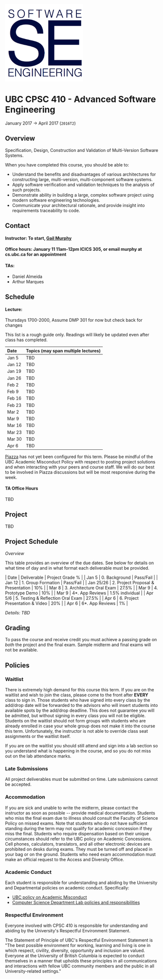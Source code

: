 <img src="readings/figures/logo_ubc-se.png" width="256px" alt="CPSC 410 Software Engineering">

# UBC CPSC 410 - Advanced Software Engineering
January 2017 -> April 2017 (```2016T2```)


## Overview

Specification, Design, Construction and Validation of Multi-Version
Software Systems.

When you have completed this course, you should be able to:

* Understand the benefits and disadvantages of various architectures for constructing large, multi-version, multi-component software systems.
* Apply software verification and validation techniques to the analysis of such projects.
* Demonstrate ability in building a large, complex software project using modern software engineering technologies.
* Communicate your architectural rationale, and provide insight into requirements traceability to code.

## Contact

#### Instructor: To start, [Gail Murphy](https://blogs.ubc.ca/gailcmurphy/)
#### Office hours: January 11 11am-12pm ICICS 305, or email murphy at cs.ubc.ca for an appointment

#### TAs:

* Daniel Almeida
* Arthur Marques

## Schedule

#### Lecture: 

Thursdays 1700-2000, Assume DMP 301 for now but check back for changes

This list is a rough guide only. Readings will likely be updated even after class has completed.

| Date        | Topics (may span multiple lectures)         |
| :--         |:--                                          | 
| Jan 5       | TBD|
| Jan 12      | TBD |
| Jan 19      | TBD |
| Jan 26      | TBD |
| Feb 2       | TBD |
| Feb 9       | TBD |
| Feb 16      | TBD |
| Feb 23      | TBD |
| Mar 2       | TBD |
| Mar 9       | TBD |
| Mar 16      | TBD |
| Mar 23      | TBD |
| Mar 30      | TBD | 
| Apr 6       | TBD | 

[Piazza](https://piazza.com/) has not yet been configured for this term. Please be mindful of the UBC Academic Misconduct Policy with respect to posting project solutions and when interacting with your peers and course staff. We will do our best to be involved in Piazza discussions but will be most responsive during the week.


#### TA Office Hours

TBD

## Project

TBD

## Project Schedule

*Overview*

This table provides an overview of the due dates. See below for
details on what time of day and in what format each deliverable must
be provided.

| Date	   | Deliverable | Project Grade % |
| Jan 5	   | 0. Background | Pass/Fail |
| Jan 12   | 1. Group Formation | Pass/Fail |
| Jan 25/26   | 2. Project Proposal & Presentation | 10% |
| Mar 8	      | 3. Architecture Oral Exam | 27.5% |
| Mar 9	      | 4. Prototype Demo | 10% |
| Mar 9	      | 4*. App Reviews	  | 1.5% individual |
| Apr 5/6     | 5. Testing & Reflection Oral Exam | 27.5% |
| Apr 6	      | 6. Project Presentation & Video | 20% |
| Apr 6	      | 6*. App Reviews | 1% |

*Details: TBD*

## Grading



To pass the course and receive credit you must achieve a passing grade on *both* the project and the final exam. Sample midterm and final exams will not be available.


## Policies

<a name="waitlist"></a>
### Waitlist

There is extremely high demand for this course this term. If you are on the waitlist and wish to join the class, please come to the front after **EVERY** class to sign in. Those students who have signed into every class by the add/drop date will be forwarded to the advisors who will insert students into available spots by the add/drop deadline. This does not guarantee you will be admitted, but without signing in every class you will not be eligible. Students on the waitlist should not form groups with students who are already enrolled in case your whole group does not make it into the course this term. Unfortunately, the instructor is not able to override class seat assignments or the waitlist itself.

If you are on the waitlist you should still attend and sign into a lab section so you understand what is happening in the course, and so you do not miss out on the lab attendance marks.

### Late Submissions

All project deliverables must be submitted on time. Late submissions cannot be accepted.

### Accommodation

If you are sick and unable to write the midterm, please contact the instructor as soon as possible -- provide medical documentation.
Students who miss the final exam due to illness should consult the Faculty of Science Policy on missed exams. Note that students who do  not have sufficient standing during the term may not qualify for academic concession if they miss the final.
Students who require dispensation based on their unique circumstances should refer to the UBC policy on Academic Concessions.
Cell phones, calculators, translators, and all other electronic devices are prohibited on desks during exams. They must be turned off and placed in your bag or on the ground. Students who need exam accommodation must make an official request to the Access and Diversity Office.

### Academic Conduct

Each student is responsible for understanding and abiding by the University and Departmental policies on academic conduct. Specifically:

* [UBC policy on Academic Misconduct](http://www.calendar.ubc.ca/vancouver/index.cfm?tree=3,54,111,959)
* [Computer Science Department Lab policies and responsibilities](https://www.cs.ubc.ca/our-department/administration/policies/collaboration)

### Respectful Environment

Everyone involved with CPSC 410 is responsible for understanding and abiding by the University's Respectful Environment Statement.

The Statement of Principle of UBC's Respectful Environment Statement is "The best possible environment for working, learning and living is one in which respect, civility, diversity, opportunity and inclusion are valued. Everyone at the University of British Columbia is expected to conduct themselves in a manner that upholds these principles in all communications and interactions with fellow UBC community members and the public in all University-related settings."

